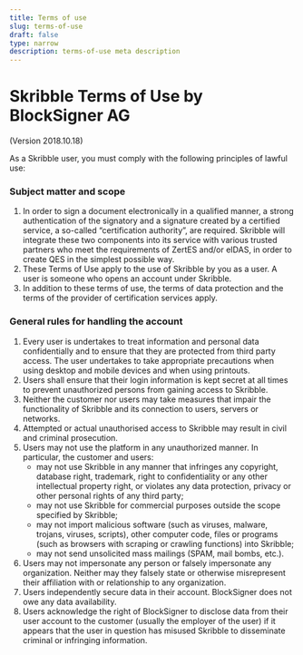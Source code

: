 ```yaml
---
title: Terms of use
slug: terms-of-use
draft: false
type: narrow
description: terms-of-use meta description
---
```


# Skribble Terms of Use by BlockSigner AG
(Version 2018.10.18)

As a Skribble user, you must comply with the following principles of lawful use:

### Subject matter and scope
<ol>
    <li>In order to sign a document electronically in a qualified manner, a strong authentication of the signatory and a signature created by a certified service, a so-called    “certification authority”, are required. Skribble will integrate these two components into its service with various trusted partners who meet the requirements of ZertES and/or eIDAS, in order to create QES in the simplest possible way.</li>
    <li>These Terms of Use apply to the use of Skribble by you as a user. A user is someone who opens an account under Skribble.</li>
    <li>In addition to these terms of use, the terms of data protection and the terms of the provider of certification services apply.</li>
</ol>

### General rules for handling the account
<ol>
    <li>Every user is undertakes to treat information and personal data confidentially and to ensure that they are protected from third party access. The user undertakes to take appropriate precautions when using desktop and mobile devices and when using printouts.</li>
    <li>Users shall ensure that their login information is kept secret at all times to prevent unauthorized persons from gaining access to Skribble.</li>
    <li>Neither the customer nor users may take measures that impair the functionality of Skribble and its connection to users, servers or networks.</li>
    <li>Attempted or actual unauthorised access to Skribble may result in civil and criminal prosecution.</li>
    <li>Users may not use the platform in any unauthorized manner. In particular, the customer and users:
      <ul>
          <li>may not use Skribble in any manner that infringes any copyright, database right, trademark, right to confidentiality or any other intellectual property right, or violates any data protection, privacy or other personal rights of any third party;</li>
          <li>may not use Skribble for commercial purposes outside the scope specified by Skribble;</li>
          <li>may not import malicious software (such as viruses, malware, trojans, viruses, scripts), other computer code, files or programs (such as browsers with scraping or crawling functions) into Skribble;</li>
          <li>may not send unsolicited mass mailings (SPAM, mail bombs, etc.).</li>
      </ul>
    </li>
    <li>Users may not impersonate any person or falsely impersonate any organization. Neither may they falsely state or otherwise misrepresent their affiliation with or relationship to any organization.</li>
    <li>Users independently secure data in their account. BlockSigner does not owe any data availability.</li>
    <li>Users acknowledge the right of BlockSigner to disclose data from their user account to the customer (usually the employer of the user) if it appears that the user in question has misused Skribble to disseminate criminal or infringing information.</li>
</ol>
